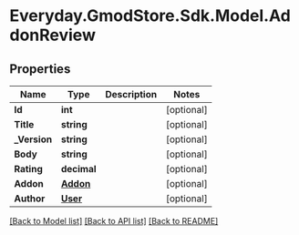 # Everyday.GmodStore.Sdk.Model.AddonReview

## Properties

Name | Type | Description | Notes
------------ | ------------- | ------------- | -------------
**Id** | **int** |  | [optional] 
**Title** | **string** |  | [optional] 
**_Version** | **string** |  | [optional] 
**Body** | **string** |  | [optional] 
**Rating** | **decimal** |  | [optional] 
**Addon** | [**Addon**](Addon.md) |  | [optional] 
**Author** | [**User**](User.md) |  | [optional] 

[[Back to Model list]](../README.md#documentation-for-models) [[Back to API list]](../README.md#documentation-for-api-endpoints) [[Back to README]](../README.md)

